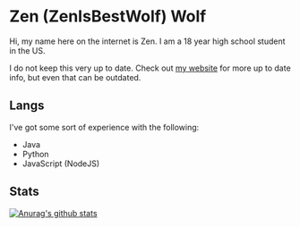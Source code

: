 # Zen (ZenIsBestWolf) Wolf

Hi, my name here on the internet is Zen. I am a 18 year high school student in the US.

I do not keep this very up to date. Check out [my website](https://zen.gay/) for more up to date info, but even that can be outdated.

## Langs

I've got some sort of experience with the following:

- Java
- Python
- JavaScript (NodeJS)

## Stats

[![Anurag's github stats](https://github-readme-stats.vercel.app/api?username=zenisbestwolf)](https://github.com/anuraghazra/github-readme-stats)
